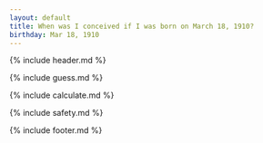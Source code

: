 ```yaml
---
layout: default
title: When was I conceived if I was born on March 18, 1910?
birthday: Mar 18, 1910
---
```


{% include header.md %}

{% include guess.md %}

{% include calculate.md %}

{% include safety.md %}

{% include footer.md %}



